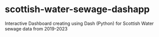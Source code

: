 # scottish-water-sewage-dashapp
Interactive Dashboard creating using Dash (Python) for Scottish Water sewage data from 2019-2023
